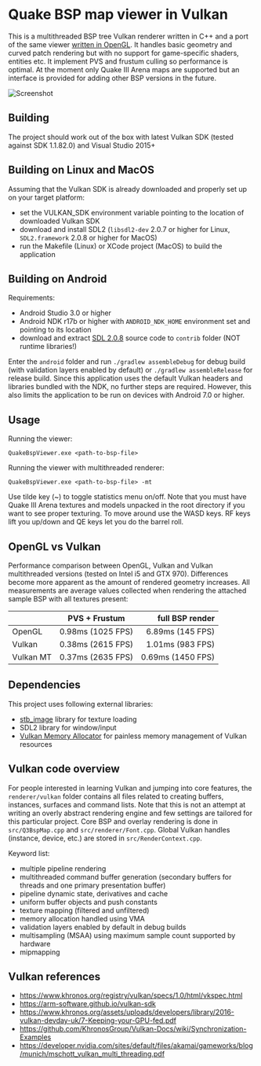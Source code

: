 Quake BSP map viewer in Vulkan
================

This is a multithreaded BSP tree Vulkan renderer written in C++ and a port of the same viewer [written in OpenGL](https://github.com/kondrak/quake_bsp_viewer_vr). It handles basic geometry and curved patch rendering but with no support for game-specific shaders, entities etc. It implement PVS and frustum culling so performance is optimal. At the moment only Quake III Arena maps are supported but an interface is provided for adding other BSP versions in the future.

![Screenshot](http://kondrak.info/images/qbsp/qbspvk.png?raw=true)

Building
-----
The project should work out of the box with latest Vulkan SDK (tested against SDK 1.1.82.0) and Visual Studio 2015+

Building on Linux and MacOS
-----
Assuming that the Vulkan SDK is already downloaded and properly set up on your target platform:
- set the VULKAN_SDK environment variable pointing to the location of downloaded Vulkan SDK
- download and install SDL2 (`libsdl2-dev` 2.0.7 or higher for Linux, `SDL2.framework` 2.0.8 or higher for MacOS)
- run the Makefile (Linux) or XCode project (MacOS) to build the application

Building on Android
-----
Requirements:
- Android Studio 3.0 or higher
- Android NDK r17b or higher with `ANDROID_NDK_HOME` environment set and pointing to its location
- download and extract [SDL 2.0.8](http://libsdl.org/release/SDL2-2.0.8.zip) source code to `contrib` folder (NOT runtime libraries!)

Enter the `android` folder and run `./gradlew assembleDebug` for debug build (with validation layers enabled by default) or `./gradlew assembleRelease` for release build. Since this application uses the default Vulkan headers and libraries bundled with the NDK, no further steps are required. However, this also limits the application to be run on devices with Android 7.0 or higher.

Usage
-----
Running the viewer:

<code>QuakeBspViewer.exe &lt;path-to-bsp-file&gt; </code>

Running the viewer with multithreaded renderer:

<code>QuakeBspViewer.exe &lt;path-to-bsp-file&gt; -mt </code>

Use tilde key (~) to toggle statistics menu on/off. Note that you must have Quake III Arena textures and models unpacked in the root directory if you want to see proper texturing. To move around use the WASD keys. RF keys lift you up/down and QE keys let you do the barrel roll.

OpenGL vs Vulkan
----------------
Performance comparison between OpenGL, Vulkan and Vulkan multithreaded versions (tested on Intel i5 and GTX 970). Differences become more apparent as the amount of rendered geometry increases. All measurements are average values collected when rendering the attached sample BSP with all textures present:

|           |   PVS + Frustum   |  full BSP render  |
|-----------|:-----------------:|------------------:|
|  OpenGL   | 0.98ms (1025 FPS) | 6.89ms (145 FPS)  |
|  Vulkan   | 0.38ms (2615 FPS) | 1.01ms (983 FPS)  |
| Vulkan MT | 0.37ms (2635 FPS) | 0.69ms (1450 FPS) |


Dependencies
-------
This project uses following external libraries:

- [stb_image](https://github.com/nothings/stb) library for texture loading
- SDL2 library for window/input
- [Vulkan Memory Allocator](https://github.com/GPUOpen-LibrariesAndSDKs/VulkanMemoryAllocator) for painless memory management of Vulkan resources

Vulkan code overview
-------
For people interested in learning Vulkan and jumping into core features, the `renderer/vulkan` folder contains all files related to creating buffers, instances, surfaces and command lists. Note that this is not an attempt at writing an overly abstract rendering engine and few settings are tailored for this particular project. Core BSP and overlay rendering is done in `src/Q3BspMap.cpp` and `src/renderer/Font.cpp`. Global Vulkan handles (instance, device, etc.) are stored in `src/RenderContext.cpp`.

Keyword list:
- multiple pipeline rendering
- multithreaded command buffer generation (secondary buffers for threads and one primary presentation buffer)
- pipeline dynamic state, derivatives and cache
- uniform buffer objects and push constants
- texture mapping (filtered and unfiltered)
- memory allocation handled using VMA
- validation layers enabled by default in debug builds
- multisampling (MSAA) using maximum sample count supported by hardware
- mipmapping

Vulkan references
-------
- https://www.khronos.org/registry/vulkan/specs/1.0/html/vkspec.html
- https://arm-software.github.io/vulkan-sdk
- https://www.khronos.org/assets/uploads/developers/library/2016-vulkan-devday-uk/7-Keeping-your-GPU-fed.pdf
- https://github.com/KhronosGroup/Vulkan-Docs/wiki/Synchronization-Examples
- https://developer.nvidia.com/sites/default/files/akamai/gameworks/blog/munich/mschott_vulkan_multi_threading.pdf
